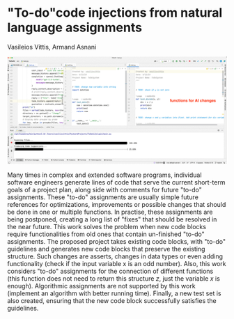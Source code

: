 # "To-do"code injections from natural language assignments
Vasileios Vittis, Armand Asnani

[<img src="./doc/ezgif.com-gif-maker.gif">](https://github.com/vvittis/ToDoAI/blob/master/doc/ezgif.com-gif-maker.gif)


Many times in complex and extended software programs, individual software engineers generate lines of code that serve the current short-term goals of a project plan, along side with comments for
future "to-do" assignments. These "to-do" assignments are usually simple future references for optimizations, improvements or possible changes that should be done in one or multiple functions. In
practise, these assignments are being postponed, creating a long list of "fixes" that should be resolved in the near future. This work solves the problem when new code blocks require functionalities
from old ones that contain un-finished "to-do" assignments. The proposed project takes existing code blocks, with "to-do" guidelines and generates new code blocks that preserve the existing structure.
Such changes are asserts, changes in data types or even adding functionality (check if the input variable x is an odd number). Also, this work considers "to-do" assignments for the connection of
different functions (this function does not need to return this structure $z$, just the variable $x$ is enough). Algorithmic assignments are not supported by this work (implement an algorithm with
better running time). Finally, a new test set is also created, ensuring that the new code block successfully satisfies the guidelines. 
